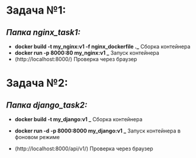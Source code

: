 # Задача №1:
## *Папка nginx_task1:*
*  **docker build -t my_nginx:v1 -f nginx_dockerfile ._**   Сборка контейнера
* **docker run -p 8000:80 my_nginx:v1 _**  Запуск контейнера
* (http://localhost:8000/) Проверка через браузер

# Задача №2:
## *Папка django_task2:*
* **docker build -t my_django:v1 _** Сборка контейнера

* **docker run -d -p 8000:8000 my_django:v1 _** Запуск контейнера в фоновом режиме

* (http://localhost:8000/api/v1/) Проверка через браузер